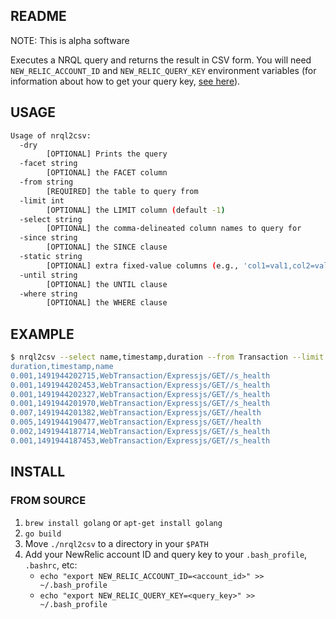 README
------

NOTE: This is alpha software

Executes a NRQL query and returns the result in CSV form. You will need
`NEW_RELIC_ACCOUNT_ID` and `NEW_RELIC_QUERY_KEY` environment variables (for
information about how to get your query key, [see here][0]).

## USAGE

```bash
Usage of nrql2csv:
  -dry
    	[OPTIONAL] Prints the query
  -facet string
    	[OPTIONAL] the FACET column
  -from string
    	[REQUIRED] the table to query from
  -limit int
    	[OPTIONAL] the LIMIT column (default -1)
  -select string
    	[OPTIONAL] the comma-delineated column names to query for
  -since string
    	[OPTIONAL] the SINCE clause
  -static string
    	[OPTIONAL] extra fixed-value columns (e.g., 'col1=val1,col2=val2')
  -until string
    	[OPTIONAL] the UNTIL clause
  -where string
    	[OPTIONAL] the WHERE clause
```

## EXAMPLE

``` bash
$ nrql2csv --select name,timestamp,duration --from Transaction --limit 8"
duration,timestamp,name
0.001,1491944202715,WebTransaction/Expressjs/GET//s_health
0.001,1491944202453,WebTransaction/Expressjs/GET//s_health
0.001,1491944202327,WebTransaction/Expressjs/GET//s_health
0.001,1491944201970,WebTransaction/Expressjs/GET//s_health
0.007,1491944201382,WebTransaction/Expressjs/GET//health
0.005,1491944190477,WebTransaction/Expressjs/GET//health
0.002,1491944187714,WebTransaction/Expressjs/GET//s_health
0.001,1491944187453,WebTransaction/Expressjs/GET//s_health
```

## INSTALL

### FROM SOURCE

1. `brew install golang` or `apt-get install golang`
2. `go build`
3. Move `./nrql2csv` to a directory in your `$PATH`
4. Add your NewRelic account ID and query key to your `.bash_profile`,
   `.bashrc`, etc:
   * `echo "export NEW_RELIC_ACCOUNT_ID=<account_id>" >> ~/.bash_profile`
   * `echo "export NEW_RELIC_QUERY_KEY=<query_key>" >> ~/.bash_profile`

[0]: https://docs.newrelic.com/docs/insights/export-insights-data/export-api/query-insights-event-data-api#register
